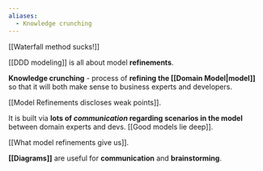 ```yaml
---
aliases:
  - Knowledge crunching
---
```

[[Waterfall method sucks!]]

[[DDD modeling]] is all about model **refinements**.

**Knowledge crunching** - process of **refining the [[Domain Model|model]]** so that it will both make sense to business experts and developers.

[[Model Refinements discloses weak points]].

It is built via **lots of _communication_ regarding scenarios in the model** between domain experts and devs. [[Good models lie deep]].

[[What model refinements give us]].

**[[Diagrams]]** are useful for **communication** and **brainstorming**.
